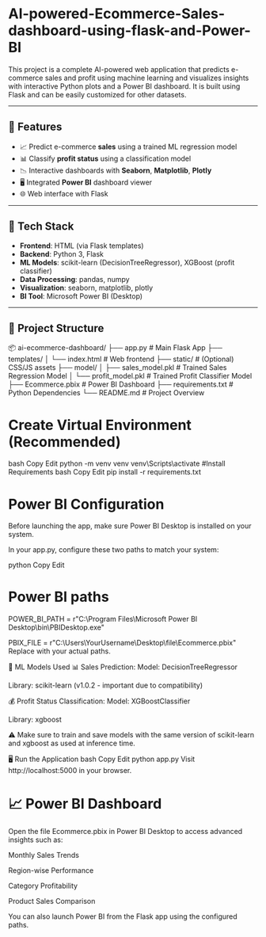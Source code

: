 # AI-powered-Ecommerce-Sales-dashboard-using-flask-and-Power-BI


This project is a complete AI-powered web application that predicts e-commerce sales and profit using machine learning and visualizes insights with interactive Python plots and a Power BI dashboard. It is built using Flask and can be easily customized for other datasets.

---

## 🚀 Features

- 📈 Predict e-commerce **sales** using a trained ML regression model
- 📊 Classify **profit status** using a classification model
- 📉 Interactive dashboards with **Seaborn**, **Matplotlib**, **Plotly**
- 🖥️ Integrated **Power BI** dashboard viewer
- 🌐 Web interface with Flask

---

## 🧰 Tech Stack

- **Frontend**: HTML (via Flask templates)
- **Backend**: Python 3, Flask
- **ML Models**: scikit-learn (DecisionTreeRegressor), XGBoost (profit classifier)
- **Data Processing**: pandas, numpy
- **Visualization**: seaborn, matplotlib, plotly
- **BI Tool**: Microsoft Power BI (Desktop)

---

## 📁 Project Structure

📦 ai-ecommerce-dashboard/
├── app.py # Main Flask App
├── templates/
│ └── index.html # Web frontend
├── static/ # (Optional) CSS/JS assets
├── model/
│ ├── sales_model.pkl # Trained Sales Regression Model
│ └── profit_model.pkl # Trained Profit Classifier Model
├── Ecommerce.pbix # Power BI Dashboard
├── requirements.txt # Python Dependencies
└── README.md # Project Overview


# Create Virtual Environment (Recommended)
bash
Copy
Edit
python -m venv venv
venv\Scripts\activate
#Install Requirements
bash
Copy
Edit
pip install -r requirements.txt
# Power BI Configuration
Before launching the app, make sure Power BI Desktop is installed on your system.

In your app.py, configure these two paths to match your system:

python
Copy
Edit
# Power BI paths
POWER_BI_PATH = r"C:\Program Files\Microsoft Power BI Desktop\bin\PBIDesktop.exe"

PBIX_FILE = r"C:\Users\YourUsername\Desktop\file\Ecommerce.pbix"
Replace with your actual paths.

🧠 ML Models Used
📊 Sales Prediction:
Model: DecisionTreeRegressor

Library: scikit-learn (v1.0.2 - important due to compatibility)

💰 Profit Status Classification:
Model: XGBoostClassifier

Library: xgboost

⚠️ Make sure to train and save models with the same version of scikit-learn and xgboost as used at inference time.

🖥️ Run the Application
bash
Copy
Edit
python app.py
Visit http://localhost:5000 in your browser.

# 📈 Power BI Dashboard
Open the file Ecommerce.pbix in Power BI Desktop to access advanced insights such as:

Monthly Sales Trends

Region-wise Performance

Category Profitability

Product Sales Comparison

You can also launch Power BI from the Flask app using the configured paths.
